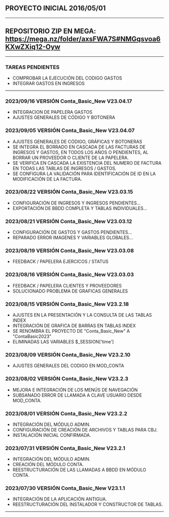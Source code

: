 
## PROYECTO INICIAL 2016/05/01
----
## REPOSITORIO ZIP EN MEGA: https://mega.nz/folder/axsFWA7S#NMGqsvoa6KXwZXiq12-Oyw
----
### TAREAS PENDIENTES

- COMPROBAR LA EJECUCIÓN DEL CODIGO GASTOS
- INTEGRAR GASTOS EN INGRESOS

----
### 2023/09/16 VERSIÓN Conta_Basic_New V23.04.17

- INTEGRACION DE PAPELERA GASTOS
- AJUSTES GENERALES DE CÓDIGO Y BOTONERA

### 2023/09/05 VERSIÓN Conta_Basic_New V23.04.07

- AJUSTES GENERALES DE CÓDIGO, GRÁFICAS Y BOTONERAS
- SE INTEGRA EL BORRADO EN CASCADA DE LAS FACTURAS DE INGRESOS Y GASTOS, EN TODOS LOS AÑOS O PENDIENTES, AL BORRAR UN PROVEEDOR O CLIENTE DE LA PAPELERA.
- SE VERIFICA EN CASCADA LA EXISTENCIA DEL NUMERO DE FACTURA EN TODAS LAS TABLAS DE INGRESOS / GASTOS.
- SE CONFIGURA LA VALIDACIÓN PARA IDENTIFICACIÓN DE ID EN LA MODIFICACIÓN DE LA FACTURA.

### 2023/08/22 VERSIÓN Conta_Basic_New V23.03.15

- CONFIGURACIÓN DE INGRESOS Y INGRESOS PENDIENTES...
- EXPORTACIÓN DE BBDD COMPLETA Y TABLAS INDIVIDUALES...

### 2023/08/21 VERSIÓN Conta_Basic_New V23.03.12

- CONFIGURACIÓN DE GASTOS Y GASTOS PENDIENTES...
- REPARADO ERROR IMAGENES Y VARIABLES GLOBALES...

### 2023/08/19 VERSIÓN Conta_Basic_New V23.03.08

- FEEDBACK / PAPELERA EJERCICOS / STATUS

### 2023/08/16 VERSIÓN Conta_Basic_New V23.03.03

- FEEDBACK / PAPELERA CLIENTES Y PROVEEDORES
- SOLUCIONADO PROBLEMA DE GRAFICAS GENERALES

### 2023/08/15 VERSIÓN Conta_Basic_New V23.2.18

- AJUSTES EN LA PRESENTACIÓN Y LA CONSULTA DE LAS TABLAS INDEX
- INTEGRACIÓN DE GRAFICA DE BARRAS EN TABLAS INDEX
- SE RENOMBRA EL PROYECTO DE "Conta_Basic_New" A "ContaBasic2023"
- ELIMINADAS LAS VARIABLES $_SESSION['time']

### 2023/08/09 VERSIÓN Conta_Basic_New V23.2.10

- AJUSTES GENERALES DEL CODIGO EN MOD_CONTA

### 2023/08/02 VERSIÓN Conta_Basic_New V23.2.3

- MEJORA E INTEGRACIÓN DE LOS MENÚS DE NAVEGACIÓN
- SUBSANADO ERROR DE LLAMADA A CLAVE USUARIO DESDE MOD_CONTA.

### 2023/08/01 VERSIÓN Conta_Basic_New V23.2.2

- INTEGRACIÓN DEL MÓDULO ADMIN.
- CONFIGURACIÓN DE CREACIÓN DE ARCHIVOS Y TABLAS PARA CBJ.
- INSTALACIÓN INICIAL CONFIRMADA.

### 2023/07/31 VERSIÓN Conta_Basic_New V23.2.1

- INTEGRACIÓN DEL MÓDULO ADMIN.
- CREACIÓN DEL MÓDULO CONTA.
- REESTRUCTURACIÓN DE LAS LLAMADAS A BBDD EN MÓDULO CONTA.
    
### 2023/07/30 VERSIÓN Conta_Basic_New V23.1.1

- INTEGRACIÓN DE LA APLICACIÓN ANTIGUA.
- REESTRUCTURACIÓN DEL INSTALADOR Y CONSTRUCTOR DE TABLAS.
----